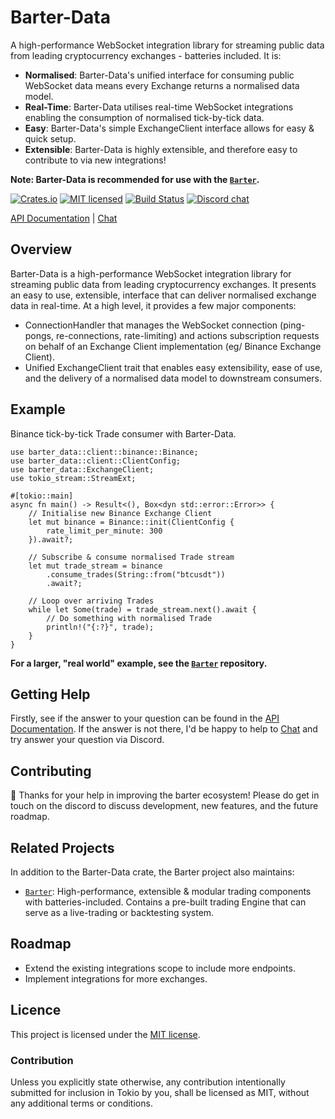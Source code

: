 # Barter-Data
A high-performance WebSocket integration library for streaming public data from leading cryptocurrency 
exchanges - batteries included. It is:
* **Normalised**: Barter-Data's unified interface for consuming public WebSocket data means every Exchange returns a normalised data model.
* **Real-Time**: Barter-Data utilises real-time WebSocket integrations enabling the consumption of normalised tick-by-tick data.
* **Easy**: Barter-Data's simple ExchangeClient interface allows for easy & quick setup.
* **Extensible**: Barter-Data is highly extensible, and therefore easy to contribute to via new integrations!

**Note: Barter-Data is recommended for use with the [`Barter`].**

[![Crates.io][crates-badge]][crates-url]
[![MIT licensed][mit-badge]][mit-url]
[![Build Status][actions-badge]][actions-url]
[![Discord chat][discord-badge]][discord-url]

[crates-badge]: https://img.shields.io/crates/v/barter-data.svg
[crates-url]: https://crates.io/crates/barter-data

[mit-badge]: https://img.shields.io/badge/license-MIT-blue.svg
[mit-url]: https://gitlab.com/open-source-keir/financial-modelling/trading/barter-data-rs/-/blob/main/LICENCE

[actions-badge]: https://gitlab.com/open-source-keir/financial-modelling/trading/barter-data-rs/badges/-/blob/main/pipeline.svg
[actions-url]: https://gitlab.com/open-source-keir/financial-modelling/trading/barter-data-rs/-/commits/main

[discord-badge]: https://img.shields.io/discord/910237311332151317.svg?logo=discord&style=flat-square
[discord-url]: https://discord.gg/wE7RqhnQMV

[API Documentation] |
[Chat]

[`Barter`]: https://crates.io/crates/barter
[API Documentation]: https://docs.rs/barter-data/latest/barter_data
[Chat]: https://discord.gg/wE7RqhnQMV

## Overview
Barter-Data is a high-performance WebSocket integration library for streaming public data from leading cryptocurrency 
exchanges. It presents an easy to use, extensible, interface that can deliver normalised exchange data in real-time.
At a high level, it provides a few major components:
* ConnectionHandler that manages the WebSocket connection (ping-pongs, re-connections, rate-limiting) and actions subscription
  requests on behalf of an Exchange Client implementation (eg/ Binance Exchange Client).
* Unified ExchangeClient trait that enables easy extensibility, ease of use, and the delivery of a normalised data model
  to downstream consumers.

## Example
Binance tick-by-tick Trade consumer with Barter-Data.

```rust,no_run
use barter_data::client::binance::Binance;
use barter_data::client::ClientConfig;
use barter_data::ExchangeClient;
use tokio_stream::StreamExt;

#[tokio::main]
async fn main() -> Result<(), Box<dyn std::error::Error>> {
    // Initialise new Binance Exchange Client
    let mut binance = Binance::init(ClientConfig {
        rate_limit_per_minute: 300
    }).await?;
    
    // Subscribe & consume normalised Trade stream
    let mut trade_stream = binance
        .consume_trades(String::from("btcusdt"))
        .await?;
    
    // Loop over arriving Trades
    while let Some(trade) = trade_stream.next().await {
        // Do something with normalised Trade
        println!("{:?}", trade);
    }
}
```
**For a larger, "real world" example, see the [`Barter`] repository.**

## Getting Help
Firstly, see if the answer to your question can be found in the [API Documentation]. If the answer is not there, I'd be 
happy to help to [Chat] and try answer your question via Discord. 

## Contributing
:tada: Thanks for your help in improving the barter ecosystem! Please do get in touch on the discord to discuss 
development, new features, and the future roadmap. 

## Related Projects
In addition to the Barter-Data crate, the Barter project also maintains:
* [`Barter`]: High-performance, extensible & modular trading components with batteries-included. Contains a 
pre-built trading Engine that can serve as a live-trading or backtesting system.

## Roadmap
* Extend the existing integrations scope to include more endpoints.
* Implement integrations for more exchanges.

## Licence
This project is licensed under the [MIT license].

[MIT license]: https://gitlab.com/open-source-keir/financial-modelling/trading/barter-data-rs/-/blob/main/LICENSE

### Contribution
Unless you explicitly state otherwise, any contribution intentionally submitted
for inclusion in Tokio by you, shall be licensed as MIT, without any additional
terms or conditions.
